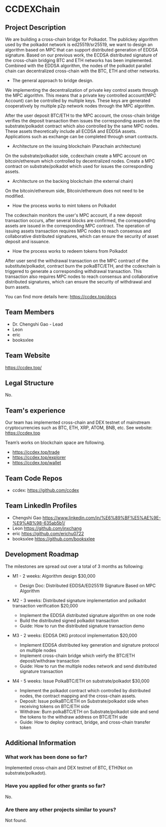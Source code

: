 # CCDEXChain
## Project Description
We are building a cross-chain bridge for Polkadot. 
The publickey algorithm used by the polkadot network is ed25519/sr25519, we want to design an algorithm based on MPC that can support distributed generation of EDDSA signature. Based on our previous work, the ECDSA distributed signature of the cross-chain bridging BTC and ETH networks has been implemented. Combined with the EDDSA algorithm, the nodes of the polkadot parallel chain can decentralized cross-chain with the BTC, ETH and other networks.

* The general approach to bridge design.

We implementing the decentralization of private key control assets through the MPC algorithm. This means that a private key controlled account(MPC Account) can be controlled by multiple keys. These keys are generated cooperatively by multiple p2p network nodes through the MPC algorithm.  

After the user deposit BTC/ETH to the MPC account, the cross-chain bridge verifies the deposit transaction then issues the corresponding assets on the substrate/polkadot contract which also controlled by the same MPC nodes. These assets theoretically include all ECDSA and EDDSA assets. Applications such as exchange can be completed through smart contracts.

* Architecture on the issuing blockchain (Parachain architecture)

On the substrate/polkadot side, ccdexchain create a MPC account on bitcoin/ethereum which controlled by decentralized nodes. Create a MPC contract on substrate/polkadot which used for issues the corresponding assets.

* Architecture on the backing blockchain (the external chain)

On the bitcoin/ethereum side,  Bitcoin/ethereum does not need to be modified.

* How the process works to mint tokens on Polkadot

The ccdexchain monitors the user's MPC account, if a new deposit transaction occurs, after several blocks are confirmed, the corresponding assets are issued in the corresponding MPC contract. The operation of issuing assets transaction requires MPC nodes to reach consensus and collaborative distributed signatures, which can ensure the security of asset deposit and issuance.

* How the process works to redeem tokens from Polkadot

After user send the withdrawal transaction on the MPC contract of the substitute/polkadot, contract burn the polkaBTC/ETH, and the ccdexchain is triggered to generate a corresponding withdrawal transaction. This transaction also requires MPC nodes to reach consensus and collaborative distributed signatures,  which can ensure the security of withdrawal and burn assets. 

You can find more details here:
https://ccdex.top/docs

## Team Members
* Dr. Chengshi Gao - Lead
* Leon
* eric
* booksxlee

## Team Website
https://ccdex.top/

## Legal Structure
No.

## Team's experience
Our team has implemented cross-chain and DEX testnet of mainstream cryptocurrencies such as BTC, ETH, XRP, ATOM, BNB, etc. See website: https://ccdex.top

Team’s works on blockchain space are following.
* https://ccdex.top/trade
* https://ccdex.top/explorer
* https://ccdex.top/wallet
    

## Team Code Repos
* ccdex: https://github.com/ccdex

## Team LinkedIn Profiles
* Chengshi Gao https://www.linkedin.com/in/%E6%89%BF%E5%AE%9E-%E9%AB%98-635ab5b1/
* Leon  https://github.com/jnxchang
* eric  https://github.com/erichu0722
* booksxlee https://github.com/booksxlee


## Development Roadmap
The milestones are spread out over a total of 3 months as following:
- M1 - 2 weeks: Algorithm design $30,000
  - Design Doc: Distributed EDDSA/ED25519 Signature Based on MPC Algorithm


- M2 - 3 weeks: Distributed signature implementation and polkadot transaction verification $20,000
  - Implement the EDDSA distributed signature algorithm on one node
  - Build the distributed signed polkadot transaction  
  - Guide: How to run the distributed signature transaction demo


- M3 - 2 weeks:  EDDSA DKG protocol implementation $20,000
  - Implement EDDSA distributed key generation and signature protocol on multiple nodes
  - Implement cross-chain bridge which veirfy the BTC/ETH deposit/withdraw transaction
  - Guide: How to run the multiple nodes network and send distributed signature transaction


- M4 - 5 weeks: Issue PolkaBTC/ETH on substrate/polkadot $30,000
  - Implement the polkadot contract which controlled by distributed nodes, the contract mapping and the cross-chain assets.
  - Deposit: Issue polkaBTC/ETH on Substrate/polkadot side when receiving tokens on BTC/ETH side
  - Withdraw: Burn polkaBTC/ETH on Substrate/polkadot side and send the tokens to the withdraw address on BTC/ETH side
  - Guide: How to deploy contract, bridge, and cross-chain transfer token


## Additional Information
### What work has been done so far?
Implemented cross-chain and DEX testnet of BTC, ETH(Not on substrate/polkadot). 

### Have you applied for other grants so far?
No.

### Are there any other projects similar to yours?
Not found.
